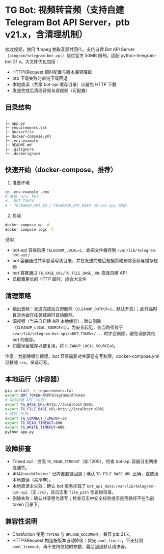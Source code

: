 # TG Bot: 视频转音频（支持自建 Telegram Bot API Server，ptb v21.x，含清理机制）

接收视频，使用 ffmpeg 抽取音频并回传。支持自建 Bot API Server（`aiogram/telegram-bot-api`）绕过官方 50MB 限制。适配 python-telegram-bot 21.x。大文件优化包括：
- HTTPXRequest 超时配置与版本兼容降级
- ptb 下载失败时直链下载回退
- 本地直读（共享 bot-api 缓存目录）以避免 HTTP 下载
- 发送完成后清理音频与源视频（可配置）

## 目录结构
```
.
├─ app.py
├─ requirements.txt
├─ Dockerfile
├─ docker-compose.yml
├─ .env.example
├─ README.md
├─ .gitignore
└─ .dockerignore
```

## 快速开始（docker-compose，推荐）
1) 准备环境
```bash
cp .env.example .env
# 编辑 .env，填入：
# - BOT_TOKEN
# - TELEGRAM_API_ID / TELEGRAM_API_HASH（供 bot-api 容器）
```

2) 启动
```bash
docker compose up -d
docker compose logs -f
```

说明：
- bot-api 容器启用 `TELEGRAM_LOCAL=1`，会把文件缓存到 `/var/lib/telegram-bot-api/...`
- bot 容器通过共享卷读写该目录，并在发送完成后根据策略删除音频与缓存视频
- bot 容器通过 `TG_BASE_URL/TG_FILE_BASE_URL` 直连自建 API
- 已配置更长的 HTTP 超时，适合大文件

## 清理策略
- 输出音频：发送完成后立即删除（`CLEANUP_OUTPUT=1`，默认开启）；此外临时目录也会在任务结束时自动删除。
- 源视频（当来自自建 API 本地缓存）：默认删除（`CLEANUP_LOCAL_SOURCE=1`）。为安全起见，仅当路径位于 `/var/lib/telegram-bot-api/<BOT_TOKEN>/...` 时才会删除，避免误删其他 bot 的缓存。
- 如需保留缓存以便复用，将 `CLEANUP_LOCAL_SOURCE=0`。

注意：为删除缓存视频，bot 容器需要对共享卷有写权限。docker-compose.yml 已移除 `:ro`，保证可写。

## 本地运行（非容器）
```bash
pip install -r requirements.txt
export BOT_TOKEN=你的TelegramBotToken
# 指向自建 API（可选）
export TG_BASE_URL=http://localhost:8081
export TG_FILE_BASE_URL=http://localhost:8081
# 超时（可选）
export TG_CONNECT_TIMEOUT=30
export TG_READ_TIMEOUT=600
export TG_WRITE_TIMEOUT=600
python app.py
```

## 故障排查
- Timed out：提高 `TG_READ_TIMEOUT`（如 1200），检查 bot-api 容器日志网络连通性。
- 404/InvalidToken：已内置直链回退；确认 `TG_FILE_BASE_URL` 正确，或使用本地直读（共享卷）。
- 本地直读未生效：确认 bot 服务挂载了 `bot_api_data:/var/lib/telegram-bot-api`（无 `:ro`），且日志里 `file_path` 含该根目录。
- 删除失败：确认共享卷为读写；检查日志中安全校验提示是否路径不在当前 token 目录下。

## 兼容性说明
- ChatAction 使用 `TYPING` 与 `UPLOAD_DOCUMENT`，兼容 ptb 21.x。
- HTTPXRequest 构造按版本自动降级：优先 `pool_limits`，不支持则 `pool_timeout`，再不支持仅超时参数，最后回退默认请求器。